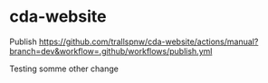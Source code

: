 # cda-website

Publish
https://github.com/trallspnw/cda-website/actions/manual?branch=dev&workflow=.github/workflows/publish.yml


Testing somme other change
